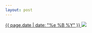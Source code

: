 ```yaml
---
layout: post
---
```


<p>
  <a href="/55">
    <time>{{ page.date | date: "%e %B %Y" }}</time>
    <img src="https://s3.amazonaws.com/life.aaronjgreenberg.com/55.jpg">
  </a>
  
</p>
